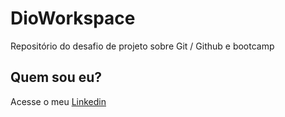 # DioWorkspace
Repositório do desafio de projeto sobre Git /  Github e bootcamp

## Quem sou eu?
Acesse o meu [Linkedin](https://www.linkedin.com/in/wanderserra/)
